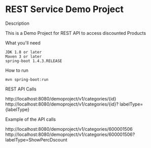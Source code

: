 # REST Service Demo Project

Description

This is a Demo Project for REST API to access discounted Products 

What you'll need

    JDK 1.8 or later
    Maven 3 or later
    spring-boot 1.4.3.RELEASE


How to run

    mvn spring-boot:run
	
REST API Calls

http://localhost:8080/demoproject/v1/categories/{id}
http://localhost:8080/demoproject/v1/categories/{id}? labelType={labelType}


Example of the API calls

http://localhost:8080/demoproject/v1/categories/600001506
http://localhost:8080/demoproject/v1/categories/600001506?labelType=ShowPercDscount  